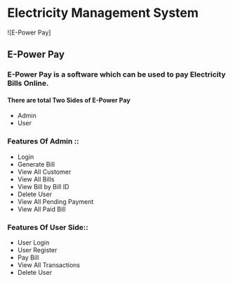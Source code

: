 # Electricity Management System
![E-Power Pay]

## E-Power Pay
### E-Power Pay is a software which can be used to pay Electricity Bills Online.
#### There are total Two Sides of E-Power Pay
- Admin
- User 

 ### Features Of Admin ::
- Login
- Generate Bill
- View All Customer
- View All Bills
- View Bill by Bill ID
- Delete User
- View All Pending Payment
- View All Paid Bill

### Features Of User Side::
- User Login
- User Register
- Pay Bill
- View All Transactions
- Delete User





